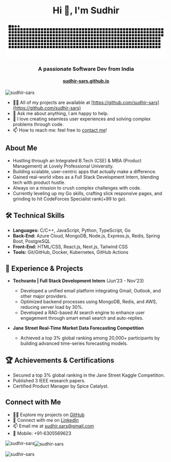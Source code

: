 <h1 align="center">Hi 👋, I'm Sudhir</h1>

<picture>
  <source media="(prefers-color-scheme: dark)" srcset="https://github.com/sudhir-sars/sudhir-sars/blob/dev/github-contribution-grid-snake.svg">
  <source media="(prefers-color-scheme: light)" srcset="https://github.com/sudhir-sars/sudhir-sars/blob/dev/github-contribution-grid-snake-dark.svg">
  <img alt="github-snake" src="https://github.com/sudhir-sars/sudhir-sars/blob/dev/github-contribution-grid-snake-dark.svg">
</picture>


<h3 align="center">A passionate Software Dev from India</h3>

<h4 align="center"><a href="https://sudhir-sars.github.io/">sudhir-sars.github.io</a></h4>

<p align="left">
  <img src="https://komarev.com/ghpvc/?username=sudhir-sars&label=Profile%20views&color=0e75b6&style=flat" alt="sudhir-sars" />
</p>

- 👨‍💻 All of my projects are available at [https://github.com/sudhir-sars](https://github.com/sudhir-sars)
- 💬 Ask me about anything, I am happy to help.
- 🚀 I love creating seamless user experiences and solving complex problems through code.
- 📫 How to reach me: feel free to [contact me](https://www.linkedin.com/in/sudhir-sars/)!
  

## About Me
- Hustling through an Integrated B.Tech (CSE) & MBA (Product Management) at Lovely Professional University.  
- Building scalable, user-centric apps that actually make a difference.  
- Gained real-world vibes as a Full Stack Development Intern, blending tech with product hustle.  
- Always on a mission to crush complex challenges with code.  
- Currently leveling up my Go skills, crafting slick responsive pages, and grinding to hit CodeForces Specialist rank(+99 to go).

## 🛠️ Technical Skills
- **Languages:** C/C++, JavaScript, Python, TypeScript, Go  
- **Back-End:** Azure Cloud, MongoDB, Node.js, Express.js, Redis, Spring Boot, PostgreSQL  
- **Front-End:** HTML/CSS, React.js, Next.js, Tailwind CSS  
- **Tools:** Git/GitHub, Docker, Kubernetes, GitHub Actions








## 🚀 Experience & Projects

- **Techvanto | Full Stack Development Intern** (Jun’23 - Nov’23)  
  - Developed a unified email platform integrating Gmail, Outlook, and other major providers.  
  - Optimized backend processes using MongoDB, Redis, and AWS, reducing server load by 30%.  
  - Developed a RAG-based AI search engine to enhance user engagement through smart email search and auto-replies.

- **Jane Street Real-Time Market Data Forecasting Competition**  
  - Achieved a top 3% global ranking among 20,000+ participants by building advanced time-series forecasting models.


## 🏆 Achievements & Certifications
- Secured a top 3% global ranking in the Jane Street Kaggle Competition.  
- Published 3 IEEE research papers.   
- Certified Product Manager by Spice Catalyst.  

## Connect with Me
- 👨‍💻 Explore my projects on [GitHub](https://github.com/sudhir-sars)  
- 💼 Connect with me on [LinkedIn](https://linkedin.com/in/sudhir-sars)  
- 📫 Email me at [sudhir.sars@gmail.com](mailto:sudhir.sars@gmail.com)  
- 📱 Mobile: +91-6305569623



<p>
  <img align="left" src="https://github-readme-stats.vercel.app/api/top-langs?username=sudhir-sars&show_icons=true&locale=en&layout=compact" alt="sudhir-sars" />
</p>

<p>
  <img align="center" src="https://github-readme-stats.vercel.app/api?username=sudhir-sars&show_icons=true&locale=en" alt="sudhir-sars" />
</p>

<p>
  <img align="center" src="https://github-readme-streak-stats.herokuapp.com/?user=sudhir-sars" alt="sudhir-sars" />
</p>

